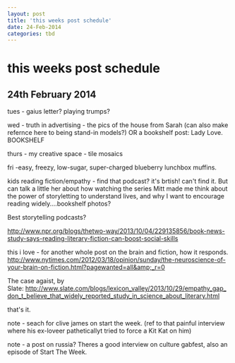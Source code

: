 ```yaml
---
layout: post
title: 'this weeks post schedule'
date: 24-Feb-2014
categories: tbd
---
```


# this weeks post schedule

## 24th February 2014

tues - gaius letter? playing trumps?

wed - truth in advertising - the pics of the house from Sarah (can also make refernce here to being stand-in models?) OR a bookshelf post: Lady Love. BOOKSHELF

thurs - my creative space - tile mosaics

fri -easy,   freezy,   low-sugar,   super-charged blueberry lunchbox muffins.

kids reading fiction/empathy - find that podcast? it's brtish! can't find it. But can talk a little her about how watching the series Mitt made me think about the power of storyletting to understand lives, and why I want to encourage reading widely....bookshelf photos?

Best storytelling podcasts?

http://www.npr.org/blogs/thetwo-way/2013/10/04/229135856/book-news-study-says-reading-literary-fiction-can-boost-social-skills

this i love - for another whole post on the brain and fiction, how it responds. http://www.nytimes.com/2012/03/18/opinion/sunday/the-neuroscience-of-your-brain-on-fiction.html?pagewanted=all&amp;_r=0

The case agaist, by Slate: http://www.slate.com/blogs/lexicon_valley/2013/10/29/empathy_gap_don_t_believe_that_widely_reported_study_in_science_about_literary.html

 

that's it.

 

note - seach for clive james on start the week. (ref to that painful interview where his ex-loveer patheticallyt tried to force a Kit Kat on him)

note - a post on russia? Theres a good interview on culture gabfest, also an episode of Start The Week.
